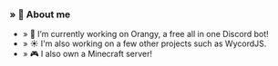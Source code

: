 ### » 👋 About me

- » 🍊 I’m currently working on Orangy, a free all in one Discord bot!
- » ☀️ I'm also working on a few other projects such as WycordJS.
- » 🎮 I also own a Minecraft server!
